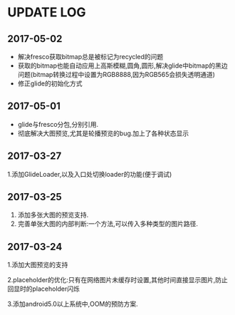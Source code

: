 # UPDATE LOG

## 2017-05-02

* 解决fresco获取bitmap总是被标记为recycled的问题
* 获取的bitmap也能自动应用上高斯模糊,圆角,圆形,解决glide中bitmap的黑边问题(bitmap转换过程中设置为RGB8888,因为RGB565会损失透明通道)
* 修正glide的初始化方式

## 2017-05-01

* glide与fresco分包,分别引用.
* 彻底解决大图预览,尤其是轮播预览的bug.加上了各种状态显示

## 2017-03-27

1.添加GlideLoader,以及入口处切换loader的功能(便于调试)



## 2017-03-25

1. 添加多张大图的预览支持.
2. 完善单张大图的内部判断:一个方法,可以传入多种类型的图片路径.


## 2017-03-24

1.添加大图预览的支持

2.placeholder的优化:只有在网络图片未缓存时设置,其他时间直接显示图片,防止回显时的placeholder闪烁

3.添加android5.0以上系统中,OOM的预防方案.

